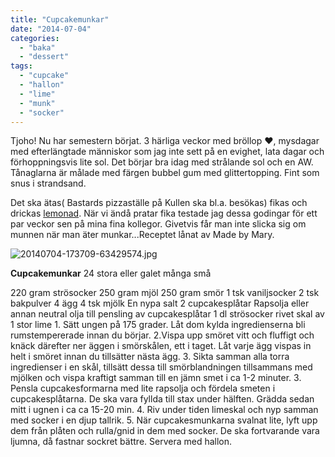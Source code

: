 ```yaml
---
title: "Cupcakemunkar"
date: "2014-07-04"
categories: 
  - "baka"
  - "dessert"
tags: 
  - "cupcake"
  - "hallon"
  - "lime"
  - "munk"
  - "socker"
---
```


Tjoho! Nu har semestern börjat. 3 härliga veckor med bröllop ❤️, mysdagar med efterlängtade människor som jag inte sett på en evighet, lata dagar och förhoppningsvis lite sol. Det börjar bra idag med strålande sol och en AW. Tånaglarna är målade med färgen bubbel gum med glittertopping. Fint som snus i strandsand.

Det ska ätas( Bastards pizzaställe på Kullen ska bl.a. besökas) fikas och drickas [lemonad](http://import.local/2014/06/09/jordgubbslemonad/). När vi ändå pratar fika testade jag dessa godingar för ett par veckor sen på mina fina kollegor. Givetvis får man inte slicka sig om munnen när man äter munkar...Receptet lånat av Made by Mary.  
  
![20140704-173709-63429574.jpg](/static/img/20140704-173709-63429574.jpg)

**Cupcakemunkar** 24 stora eller galet många små

220 gram strösocker 250 gram mjöl 250 gram smör 1 tsk vaniljsocker 2 tsk bakpulver 4 ägg 4 tsk mjölk En nypa salt 2 cupcakesplåtar Rapsolja eller annan neutral olja till pensling av cupcakesplåtar 1 dl strösocker rivet skal av 1 stor lime 1. Sätt ungen på 175 grader. Låt dom kylda ingredienserna bli rumstempererade innan du börjar. 2.Vispa upp smöret vitt och fluffigt och knäck därefter ner äggen i smörskålen, ett i taget. Låt varje ägg vispas in helt i smöret innan du tillsätter nästa ägg. 3. Sikta samman alla torra ingredienser i en skål, tillsätt dessa till smörblandningen tillsammans med mjölken och vispa kraftigt samman till en jämn smet i ca 1-2 minuter. 3. Pensla cupcakesformarna med lite rapsolja och fördela smeten i cupcakesplåtarna. De ska vara fyllda till stax under hälften. Grädda sedan mitt i ugnen i ca ca 15-20 min. 4. Riv under tiden limeskal och nyp samman med socker i en djup tallrik. 5. När cupcakesmunkarna svalnat lite, lyft upp dem från plåten och rulla/gnid in dem med socker. De ska fortvarande vara ljumna, då fastnar sockret bättre. Servera med hallon.
